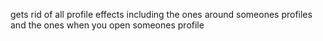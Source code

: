 gets rid of all profile effects including the ones around someones profiles and the ones when you open someones profile